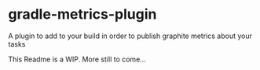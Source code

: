 # gradle-metrics-plugin
A plugin to add to your build in order to publish graphite metrics about your tasks

This Readme is a WIP. More still to come...
